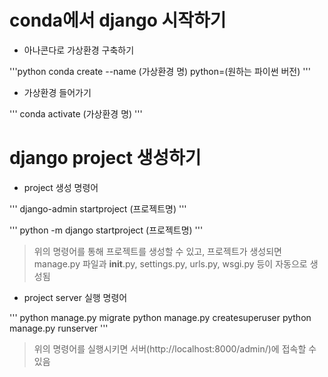 # conda에서 django 시작하기

* 아나콘다로 가상환경 구축하기

'''python
conda create --name (가상환경 명) python=(원하는 파이썬 버전)
'''

* 가상환경 들어가기

'''
conda activate (가상환경 명)
'''

# django project 생성하기

* project 생성 명령어

'''
django-admin startproject (프로젝트명)
'''

'''
python -m django startproject (프로젝트명)
'''

> 위의 명령어를 통해 프로젝트를 생성할 수 있고, 프로젝트가 생성되면 manage.py 파일과 __init__.py, settings.py, urls.py, wsgi.py 등이 자동으로 생성됨

* project server 실행 명령어

'''
python manage.py migrate
python manage.py createsuperuser
python manage.py runserver
'''

> 위의 명령어를 실행시키면 서버(http://localhost:8000/admin/)에 접속할 수 있음




